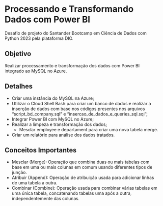 # Processando e Transformando Dados com Power BI

Desafio de projeto do Santander Bootcamp em Ciência de Dados com Python 2023 pela plataforma DIO.

## Objetivo

Realizar processamento e transformação dos dados com Power BI integrado ao MySQL no Azure.

## Detalhes

- Criar uma instância do MySQL na Azure;
- Utilizar o Cloud Shell Bash para criar um banco de dados e realizar a inserção de dados com base nos códigos presentes nos arquivos “script_bd_company.sql” e “insercao_de_dados_e_queries_sql.sql”;
- Integrar Power BI com MySQL no Azure;
- Realizar a limpeza e transformação dos dados;
    - Mesclar employee e departament para criar uma nova tabela merge. 
- Criar um relatório para análise dos dados tratados.

## Conceitos Importantes

- Mesclar (Merge): Operação que combina duas ou mais tabelas com base em uma ou mais colunas em comum usando diferentes tipos de junção.
- Atribuir (Append): Operação de atribuição usada para adicionar linhas de uma tabela a outra.
- Combinar (Combine): Operação usada para combinar várias tabelas em uma única tabela, concatenando tabelas uma após a outra, independentemente das colunas.
